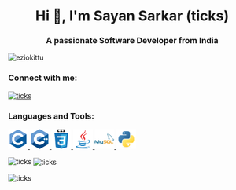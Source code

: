 <!--## Hi there 👋-->


<h1 align="center">Hi 👋, I'm Sayan Sarkar (ticks)</h1>
<h3 align="center">A passionate Software Developer from India</h3>

<p align="left"> <img src="https://komarev.com/ghpvc/?username=Sayan0Ticks&label=Profile%20views&color=0e75b6&style=flat" alt="eziokittu" /> </p>

<h3 align="left">Connect with me:</h3>
<p align="left">
<a href="https://www.linkedin.com/in/sayan-ticks/" target="blank"><img align="center" src="https://raw.githubusercontent.com/rahuldkjain/github-profile-readme-generator/master/src/images/icons/Social/linked-in-alt.svg" alt="ticks" height="30" width="40" /></a>
</p>

<h3 align="left">Languages and Tools:</h3>
<p align="left"> <a href="https://www.cprogramming.com/" target="_blank" rel="noreferrer"> <img src="https://raw.githubusercontent.com/devicons/devicon/master/icons/c/c-original.svg" alt="c" width="40" height="40"/> </a> <a href="https://www.w3schools.com/cpp/" target="_blank" rel="noreferrer"> <img src="https://raw.githubusercontent.com/devicons/devicon/master/icons/cplusplus/cplusplus-original.svg" alt="cplusplus" width="40" height="40"/> </a><a href="https://www.w3schools.com/css/" target="_blank" rel="noreferrer"> <img src="https://raw.githubusercontent.com/devicons/devicon/master/icons/css3/css3-original-wordmark.svg" alt="css3" width="40" height="40"/> </a> <a href="https://www.java.com" target="_blank" rel="noreferrer"> <img src="https://raw.githubusercontent.com/devicons/devicon/master/icons/java/java-original.svg" alt="java" width="40" height="40"/> </a> <a href="https://www.mysql.com/" target="_blank" rel="noreferrer"> <img src="https://raw.githubusercontent.com/devicons/devicon/master/icons/mysql/mysql-original-wordmark.svg" alt="mysql" width="40" height="40"/> </a> <a href="https://www.python.org" target="_blank" rel="noreferrer"> <img src="https://raw.githubusercontent.com/devicons/devicon/master/icons/python/python-original.svg" alt="python" width="40" height="40"/> </a></p>

<p><img align="left" src="https://github-readme-stats.vercel.app/api/top-langs?username=Sayan0Ticks&show_icons=true&locale=en&layout=compact" alt="ticks" /></p>

<p>&nbsp;<img align="center" src="https://github-readme-stats.vercel.app/api?username=Sayan0Ticks&show_icons=true&locale=en" alt="ticks" /></p>

<p><img align="center" src="https://github-readme-streak-stats.herokuapp.com/?user=Sayan0Ticks&" alt="ticks" /></p>


<!--
**Sayan0Ticks/Sayan0Ticks** is a ✨ _special_ ✨ repository because its `README.md` (this file) appears on your GitHub profile.

Here are some ideas to get you started:

- 🔭 I’m currently working on ...
- 🌱 I’m currently learning ...
- 👯 I’m looking to collaborate on ...
- 🤔 I’m looking for help with ...
- 💬 Ask me about ...
- 📫 How to reach me: ...
- 😄 Pronouns: ...
- ⚡ Fun fact: ...
-->

